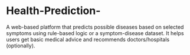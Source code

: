 # Health-Prediction-
A web-based platform that predicts possible diseases based on selected symptoms using rule-based logic or a symptom-disease dataset. It helps users get basic medical advice and recommends doctors/hospitals (optionally).
